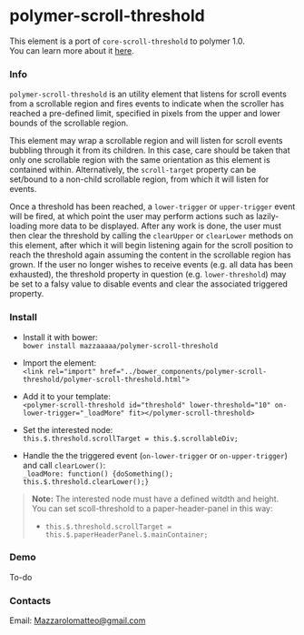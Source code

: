 # polymer-scroll-threshold

This element is a port of `core-scroll-threshold` to polymer 1.0.  
You can learn more about it <a href="https://www.polymer-project.org/0.5/docs/elements/core-scroll-threshold.html">here</a>.

### Info
`polymer-scroll-threshold` is an utility element that listens for scroll events from a scrollable region and fires events to indicate when the scroller has reached a pre-defined limit, specified in pixels from the upper and lower bounds of the scrollable region.  
  
This element may wrap a scrollable region and will listen for scroll events bubbling through it from its children. In this case, care should be taken that only one scrollable region with the same orientation as this element is contained within. Alternatively, the `scroll-target` property can be set/bound to a non-child scrollable region, from which it will listen for events.

Once a threshold has been reached, a `lower-trigger` or `upper-trigger` event will be fired, at which point the user may perform actions such as lazily-loading more data to be displayed. After any work is done, the user must then clear the threshold by calling the `clearUpper` or `clearLower` methods on this element, after which it will begin listening again for the scroll position to reach the threshold again assuming the content in the scrollable region has grown. If the user no longer wishes to receive events (e.g. all data has been exhausted), the threshold property in question (e.g. `lower-threshold`) may be set to a falsy value to disable events and clear the associated triggered property.

### Install  
- Install it with bower:   
`bower install mazzaaaaa/polymer-scroll-threshold`
  
- Import the element:  
`<link rel="import" href="../bower_components/polymer-scroll-threshold/polymer-scroll-threshold.html">`
  
- Add it to your template:    
`<polymer-scroll-threshold id="threshold" lower-threshold="10" on-lower-trigger="_loadMore" fit></polymer-scroll-threshold>` 
  
- Set the interested node:   
`this.$.threshold.scrollTarget = this.$.scrollableDiv;` 
  
- Handle the the triggered event (`on-lower-trigger` or `on-upper-trigger`) and call `clearLower()`:   
`_loadMore: function() {doSomething(); this.$.threshold.clearLower();}` 
  
  
  
> **Note:**
> The interested node must have a defined witdth and height.  
> You can set scoll-threshold to a paper-header-panel in this way:  
> - `this.$.threshold.scrollTarget = this.$.paperHeaderPanel.$.mainContainer;`  

### Demo
To-do

### Contacts
Email: Mazzarolomatteo@gmail.com
